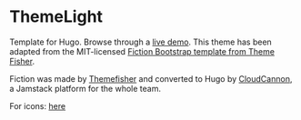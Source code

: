 # ThemeLight

Template for Hugo. Browse through a [live demo](https://.cloudcannon.com/). This theme has been adapted from the MIT-licensed [Fiction Bootstrap template from Theme Fisher](https://themefisher.com/products/themelight).

Fiction was made by [Themefisher](https://themefisher.com/) and converted to Hugo by [CloudCannon](https://cloudcannon.com/), a Jamstack platform for the whole team.

For icons: [here](https://ionic.io/ionicons?_gl=1*51lgiu*_ga*NzgwNDE4OTQ2LjE2ODc0OTEwOTU.*_ga_REH9TJF6KF*MTY4NzQ5MTA5NS4xLjEuMTY4NzQ5MTM3NC4wLjAuMA..)